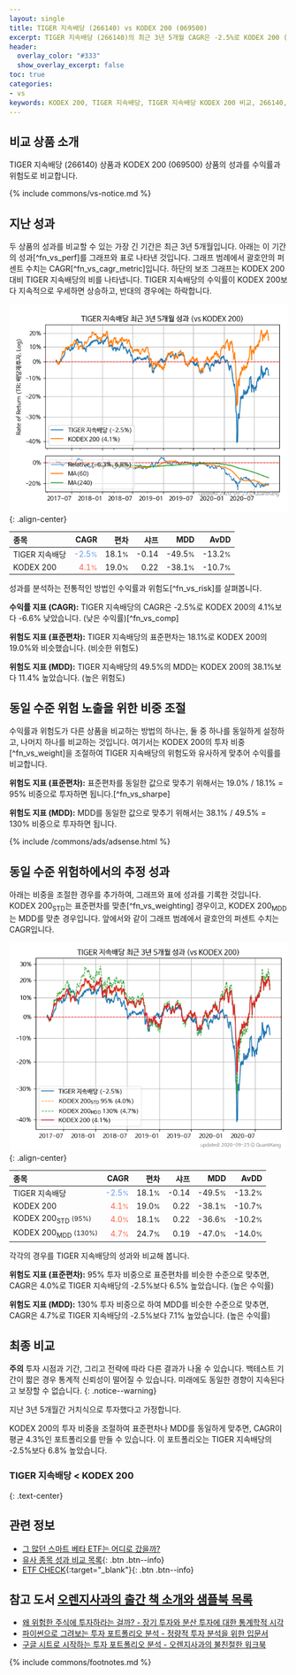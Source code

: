 ```yaml
---
layout: single
title: TIGER 지속배당 (266140) vs KODEX 200 (069500)
excerpt: TIGER 지속배당 (266140)의 최근 3년 5개월 CAGR은 -2.5%로 KODEX 200 (069500)의 4.1%보다 -6.6% 낮았습니다.
header:
  overlay_color: "#333"
  show_overlay_excerpt: false
toc: true
categories:
- vs
keywords: KODEX 200, TIGER 지속배당, TIGER 지속배당 KODEX 200 비교, 266140, 069500, 266140 266140 비교
---
```


## 비교 상품 소개


TIGER 지속배당 (266140) 상품과 KODEX 200 (069500) 상품의 성과를 수익률과 위험도로 비교합니다.





{% include commons/vs-notice.md %}

## 지난 성과

두 상품의 성과를 비교할 수 있는 가장 긴 기간은 최근 3년 5개월입니다. 아래는 이 기간의 성과[^fn_vs_perf]를 그래프와 표로 나타낸 것입니다.
그래프 범례에서 괄호안의 퍼센트 수치는 CAGR[^fn_vs_cagr_metric]입니다.
하단의 보조 그래프는 KODEX 200 대비 TIGER 지속배당의 비를 나타냅니다.
TIGER 지속배당의 수익률이 KODEX 200보다 지속적으로 우세하면 상승하고, 반대의 경우에는 하락합니다.

![TIGER 지속배당](/vs/images/266140-vs-069500_dual.png){: .align-center}

| **종목** | **CAGR** | **편차** | **샤프** | **MDD** | **AvDD** |
| :------------ | ------: | -----------: | -------: | ------: | -------: |
| TIGER 지속배당 | <span style="color: cornflowerblue">-2.5<small>%</small></span> | 18.1<small>%</small> | -0.14 | -49.5<small>%</small> | -13.2<small>%</small> |
| KODEX 200 | <span style="color: tomato">4.1<small>%</small></span> | 19.0<small>%</small> | 0.22 | -38.1<small>%</small> | -10.7<small>%</small> |

<!-- more -->


성과를 분석하는 전통적인 방법인 수익률과 위험도[^fn_vs_risk]를 살펴봅니다.

**수익률 지표 (CAGR):** TIGER 지속배당의 CAGR은 -2.5%로 KODEX 200의 4.1%보다 -6.6% 낮았습니다. (낮은 수익률)[^fn_vs_comp]

**위험도 지표 (표준편차):** TIGER 지속배당의 표준편차는 18.1%로 KODEX 200의 19.0%와 비슷했습니다. (비슷한 위험도)

**위험도 지표 (MDD):** TIGER 지속배당의 49.5%의 MDD는 KODEX 200의 38.1%보다 11.4% 높았습니다. (높은 위험도)



## 동일 수준 위험 노출을 위한 비중 조절

수익률과 위험도가 다른 상품을 비교하는 방법의 하나는, 둘 중 하나를 동일하게 설정하고, 나머지 하나를 비교하는 것입니다.
여기서는 KODEX 200의 투자 비중[^fn_vs_weight]을 조절하여 TIGER 지속배당의 위험도와 유사하게 맞추어 수익률를 비교합니다.

**위험도 지표 (표준편차):** 표준편차를 동일한 값으로 맞추기 위해서는 19.0% / 18.1% = 95% 비중으로 투자하면 됩니다.[^fn_vs_sharpe]

**위험도 지표 (MDD):** MDD를 동일한 값으로 맞추기 위해서는 38.1% / 49.5% = 130% 비중으로 투자하면 됩니다.


{% include /commons/ads/adsense.html %}



## 동일 수준 위험하에서의 추정 성과

아래는 비중을 조절한 경우를 추가하여, 그래프와 표에 성과를 기록한 것입니다.
KODEX 200<sub>STD</sub>는 표준편차를 맞춘[^fn_vs_weighting] 경우이고, KODEX 200<sub>MDD</sub>는 MDD를 맞춘 경우입니다.
앞에서와 같이 그래프 범례에서 괄호안의 퍼센트 수치는 CAGR입니다.


![TIGER 지속배당](/vs/images/266140-vs-069500.png){: .align-center}



| **종목** | **CAGR** | **편차** | **샤프** | **MDD** | **AvDD** |
| :------------ | ------: | -----------: | -------: | ------: | -------: |
| TIGER 지속배당 | <span style="color: cornflowerblue">-2.5<small>%</small></span> | 18.1<small>%</small> | -0.14 | -49.5<small>%</small> | -13.2<small>%</small> |
| KODEX 200 | <span style="color: tomato">4.1<small>%</small></span> | 19.0<small>%</small> | 0.22 | -38.1<small>%</small> | -10.7<small>%</small> |
| KODEX 200<sub>STD</sub> <small>(95%)</small> | <span style="color: tomato">4.0<small>%</small></span> | 18.1<small>%</small> | 0.22 | -36.6<small>%</small> | -10.2<small>%</small> |
| KODEX 200<sub>MDD</sub> <small>(130%)</small> | <span style="color: tomato">4.7<small>%</small></span> | 24.7<small>%</small> | 0.19 | -47.0<small>%</small> | -14.0<small>%</small> |



각각의 경우를 TIGER 지속배당의 성과와 비교해 봅니다.

**위험도 지표 (표준편차):** 95% 투자 비중으로 표준편차를 비슷한 수준으로 맞추면, CAGR은 4.0%로 TIGER 지속배당의 -2.5%보다 6.5% 높았습니다. (높은 수익률)

**위험도 지표 (MDD):** 130% 투자 비중으로 하여 MDD를 비슷한 수준으로 맞추면, CAGR은 4.7%로 TIGER 지속배당의 -2.5%보다 7.1% 높았습니다. (높은 수익률)




## 최종 비교

**주의** 투자 시점과 기간, 그리고 전략에 따라 다른 결과가 나올 수 있습니다. 백테스트 기간이 짧은 경우 통계적 신뢰성이 떨어질 수 있습니다. 미래에도 동일한 경향이 지속된다고 보장할 수 없습니다.
{: .notice--warning}

지난 3년 5개월간 거치식으로 투자했다고 가정합니다.

KODEX 200의 투자 비중을 조절하여 표준편차나 MDD를 동일하게 맞추면, CAGR이 평균 4.3%인 포트폴리오를 만들 수 있습니다.
이 포트폴리오는 TIGER 지속배당의 -2.5%보다 6.8% 높았습니다.

### TIGER 지속배당 &lt; KODEX 200
{: .text-center}


## 관련 정보

- [그 많던 스마트 베타 ETF는 어디로 갔을까?](https://kongdori.tistory.com/164)
- [유사 종목 성과 비교 목록](/vs/){: .btn .btn--info}
- [ETF CHECK](https://www.etfcheck.co.kr/mobile/etpitem/069500/compare?compCode%5B%5D=266140){:target="_blank"}{: .btn .btn--info}


## 참고 도서 [오렌지사과의 출간 책 소개와 샘플북 목록](https://kongdori.tistory.com/691)

- [왜 위험한 주식에 투자하라는 걸까? - 장기 투자와 분산 투자에 대한 통계학적 시각](https://kongdori.tistory.com/421)
- [파이썬으로 그려보는 투자 포트폴리오 분석  - 정량적 투자 분석을 위한 입문서](https://kongdori.tistory.com/643)
- [구글 시트로 시작하는 투자 포트폴리오 분석 - 오렌지사과의 불친절한 워크북](https://kongdori.tistory.com/449)

{% include commons/footnotes.md %}